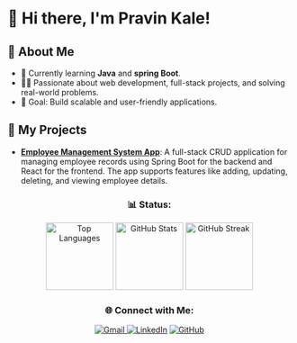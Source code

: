 # 👋 Hi there, I'm Pravin Kale!

## 🚀 About Me
- 🌱 Currently learning **Java** and **spring Boot**.
- 👨‍💻 Passionate about web development, full-stack projects, and solving real-world problems.
- 🎯 Goal: Build scalable and user-friendly applications.

## 💼 My Projects
- **[Employee Management System App](https://github.com/pravinpk2002/employee-management-react-springboot)**: A full-stack CRUD application for managing employee records using Spring Boot for the backend and React for the frontend. The app supports features like adding, updating, deleting, and viewing employee details.

<h3 align="center">📊 Status:</h3>
<p align="center">
  <img src="https://github-readme-stats.vercel.app/api/top-langs?username=pravinpk2002&layout=compact&theme=radical" alt="Top Languages" height="120"/>
  <img src="https://github-readme-stats.vercel.app/api?username=pravinpk2002&show_icons=true&theme=radical" alt="GitHub Stats" height="120"/>
  <img src="https://github-readme-streak-stats.herokuapp.com/?user=pravinpk2002&theme=radical" alt="GitHub Streak" height="120"/>
</p>


<h3 align="center">🌐 Connect with Me:</h3>
<p align="center">
<a href="mailto:kalepravin711@gmail.com">
  <img src="https://img.shields.io/badge/Gmail-red?style=for-the-badge&logo=gmail&logoColor=white" alt="Gmail">
</a>
  <a href="https://www.linkedin.com/in/pravin-kale-833348253/" target="_blank"><img src="https://img.shields.io/badge/LinkedIn-blue?style=for-the-badge&logo=linkedin&logoColor=white" alt="LinkedIn"></a>
  <a href="https://github.com/pravinpk2002/" target="_blank"><img src="https://img.shields.io/badge/GitHub-black?style=for-the-badge&logo=github&logoColor=white" alt="GitHub"></a>
</p>



